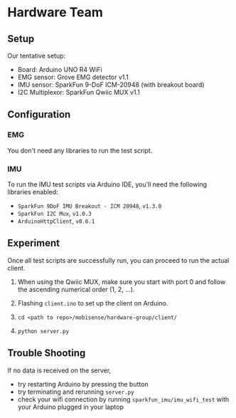 # Hardware Team
## Setup
Our tentative setup:
- Board: Arduino UNO R4 WiFi
- EMG sensor: Grove EMG detector v1.1
- IMU sensor: SparkFun 9-DoF ICM-20948 (with breakout board)
- I2C Multiplexor: SparkFun Qwiic MUX v1.1

## Configuration
### EMG
You don't need any libraries to run the test script.

### IMU
To run the IMU test scripts via Arduino IDE, you'll need the following libraries enabled:
- `SparkFun 9DoF IMU Breakout - ICM 20948`, `v1.3.0`
- `SparkFun I2C Mux`, `v1.0.3`
- `ArduinoHttpClient`, `v0.6.1`

## Experiment
Once all test scripts are successfully run, you can proceed to run the actual client.

1. When using the Qwiic MUX, make sure you start with port 0 and follow the ascending numerical order (1, 2, ...).

2. Flashing `client.ino` to set up the client on Arduino.
3. `cd <path to repo>/mobisense/hardware-group/client/`
4. `python server.py`

## Trouble Shooting
If no data is received on the server,
- try restarting Arduino by pressing the button
- try terminating and rerunning `server.py`
- check your wifi connection by running `sparkfun_imu/imu_wifi_test` with your Arduino plugged in your laptop